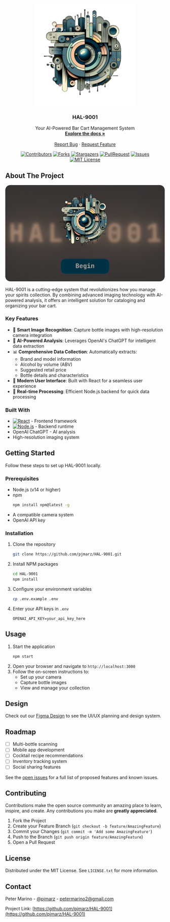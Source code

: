 <!-- PROJECT LOGO -->
<br />
<div align="center">
  <a href="https://github.com/pjmarz/HAL-9001">
    <img src="images/logo.png" alt="Logo" width="320" height="320">
  </a>

<h3 align="center">HAL-9001</h3>

  <p align="center">
    Your AI-Powered Bar Cart Management System
    <br />
    <a href="https://github.com/pjmarz/HAL-9001/wiki"><strong>Explore the docs »</strong></a>
    <br />
    <br />
    <a href="https://github.com/pjmarz/HAL-9001/issues">Report Bug</a>
    ·
    <a href="https://github.com/pjmarz/HAL-9001/issues">Request Feature</a>
  </p>
</div>

<div align="center">

[![Contributors][contributors-shield]][contributors-url]
[![Forks][forks-shield]][forks-url]
[![Stargazers][stars-shield]][stars-url]
[![PullRequest][pullrequest-shield]][pullrequest-url]
[![Issues][issues-shield]][issues-url]
[![MIT License][license-shield]][license-url]

</div>



<!-- TABLE OF CONTENTS -->
<!-- <details>
  <summary>Table of Contents</summary>
  <ol>
    <li>
      <a href="#about-the-project">About The Project</a>
      <ul>
        <li><a href="#built-with">Built With</a></li>
      </ul>
    </li>
    <li>
      <a href="#getting-started">Getting Started</a>
      <ul>
        <li><a href="#prerequisites">Prerequisites</a></li>
        <li><a href="#installation">Installation</a></li>
      </ul>
    </li>
    <li><a href="#usage">Usage</a></li>
    <li><a href="#roadmap">Roadmap</a></li>
    <li><a href="#contributing">Contributing</a></li>
    <li><a href="#license">License</a></li>
    <li><a href="#contact">Contact</a></li>
    <li><a href="#acknowledgments">Acknowledgments</a></li>
  </ol>
</details> -->



<!-- ABOUT THE PROJECT -->
## About The Project

[![Product Name Screen Shot][product-welcome]](https://github.com/pjmarz/HAL-9001)

HAL-9001 is a cutting-edge system that revolutionizes how you manage your spirits collection. By combining advanced imaging technology with AI-powered analysis, it offers an intelligent solution for cataloging and organizing your bar cart.

### Key Features

- 📸 **Smart Image Recognition**: Capture bottle images with high-resolution camera integration
- 🤖 **AI-Powered Analysis**: Leverages OpenAI's ChatGPT for intelligent data extraction
- 📊 **Comprehensive Data Collection**: Automatically extracts:
  - Brand and model information
  - Alcohol by volume (ABV)
  - Suggested retail price
  - Bottle details and characteristics
- 📱 **Modern User Interface**: Built with React for a seamless user experience
- 🔄 **Real-time Processing**: Efficient Node.js backend for quick data processing

### Built With

- [![React][React]][React-url] - Frontend framework
- [![Node.js][Node.js]][Node.js-url] - Backend runtime
- OpenAI ChatGPT - AI analysis
- High-resolution imaging system

## Getting Started

Follow these steps to set up HAL-9001 locally.

### Prerequisites

- Node.js (v14 or higher)
- npm
  ```sh
  npm install npm@latest -g
  ```
- A compatible camera system
- OpenAI API key

### Installation

1. Clone the repository
   ```sh
   git clone https://github.com/pjmarz/HAL-9001.git
   ```
2. Install NPM packages
   ```sh
   cd HAL-9001
   npm install
   ```
3. Configure your environment variables
   ```sh
   cp .env.example .env
   ```
4. Enter your API keys in `.env`
   ```
   OPENAI_API_KEY=your_api_key_here
   ```

## Usage

1. Start the application
   ```sh
   npm start
   ```
2. Open your browser and navigate to `http://localhost:3000`
3. Follow the on-screen instructions to:
   - Set up your camera
   - Capture bottle images
   - View and manage your collection

## Design

Check out our [Figma Design](https://www.figma.com/file/tZgf4bbk0TsXYaUsz28yWK/Hal-9001?type=design&node-id=0%3A1&mode=design&t=kABJrifNiPMdgAby-1) to see the UI/UX planning and design system.

## Roadmap

- [ ] Multi-bottle scanning
- [ ] Mobile app development
- [ ] Cocktail recipe recommendations
- [ ] Inventory tracking system
- [ ] Social sharing features

See the [open issues](https://github.com/pjmarz/HAL-9001/issues) for a full list of proposed features and known issues.

## Contributing

Contributions make the open source community an amazing place to learn, inspire, and create. Any contributions you make are **greatly appreciated**.

1. Fork the Project
2. Create your Feature Branch (`git checkout -b feature/AmazingFeature`)
3. Commit your Changes (`git commit -m 'Add some AmazingFeature'`)
4. Push to the Branch (`git push origin feature/AmazingFeature`)
5. Open a Pull Request

## License

Distributed under the MIT License. See `LICENSE.txt` for more information.

## Contact

Peter Marino - [@pjmarz](https://twitter.com/pjmarz) - petermarino2@gmail.com

Project Link: [https://github.com/pjmarz/HAL-9001](https://github.com/pjmarz/HAL-9001)

<!-- MARKDOWN LINKS & IMAGES -->
<!-- https://www.markdownguide.org/basic-syntax/#reference-style-links -->
[contributors-shield]: https://img.shields.io/github/contributors/pjmarz/HAL-9001.svg?style=for-the-badge
[contributors-url]: https://github.com/pjmarz/HAL-9001/graphs/contributors
[forks-shield]: https://img.shields.io/github/forks/pjmarz/HAL-9001.svg?style=for-the-badge
[forks-url]: https://github.com/pjmarz/HAL-9001/network/members
[stars-shield]: https://img.shields.io/github/stars/pjmarz/HAL-9001.svg?style=for-the-badge
[stars-url]: https://github.com/pjmarz/HAL-9001/stargazers
[pullrequest-shield]: https://img.shields.io/github/issues-pr-raw/pjmarz/HAL-9001?style=for-the-badge
[pullrequest-url]: https://github.com/pjmarz/HAL-9001/pulls
[issues-shield]: https://img.shields.io/github/issues/pjmarz/HAL-9001.svg?style=for-the-badge
[issues-url]: https://github.com/pjmarz/HAL-9001/issues
[license-shield]: https://img.shields.io/github/license/pjmarz/HAL-9001.svg?style=for-the-badge
[license-url]: https://github.com/pjmarz/HAL-9001/blob/main/LICENSE.txt
[linkedin-shield]: https://img.shields.io/badge/-LinkedIn-black.svg?style=for-the-badge&logo=linkedin&colorB=555
[linkedin-url]: https://linkedin.com/in/pjmarz/
[product-welcome]: images/welcome.png
[React]: https://img.shields.io/badge/react-grey?style=for-the-badge&logo=react
[React-url]: https://react.dev/
[Node.js]: https://img.shields.io/badge/node.js-000000?style=for-the-badge&logo=node.js
[Node.js-url]: https://nodejs.org/en